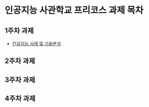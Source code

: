 
# 인공지능 사관학교 프리코스 과제 목차 

## 1주차 과제
- [인공지능 사례 및 기술분석](https://github.com/hyeonahkiki/GJ_AI_Academy/blob/master/1%EC%A3%BC%EC%B0%A8%EA%B3%BC%EC%A0%9C.ipynb)

## 2주차 과제

## 3주차 과제

## 4주차 과제
